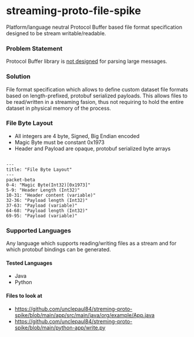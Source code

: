 # streaming-proto-file-spike
Platform/language neutral Protocol Buffer based file format specification designed to be stream writable/readable.

### Problem Statement
Protocol Buffer library is [not designed](https://protobuf.dev/programming-guides/techniques/#large-data) for parsing large messages.

### Solution
 File format specification which allows to define custom dataset file formats based on length-prefixed, protobuf serialized payloads. This allows files to be read/written in a streaming fasion, thus not requiring to hold the entire dataset in physical memory of the process.

### File Byte Layout
* All integers are 4 byte, Signed, Big Endian encoded
* Magic Byte must be constant 0x1973
* Header and Payload are opaque, protobuf serialized byte arrays

```mermaid

---
title: "File Byte Layout"
---
packet-beta
0-4: "Magic Byte(Int32)[0x1973]"
5-9: "Header Length (Int32)"
10-31: "Header content (variable)"
32-36: "Payload length (Int32)"
37-63: "Payload (variable)"
64-68: "Payload length (Int32)"
69-95: "Payload (variable)"
```

### Supported Languages
Any language which supports reading/writing files as a stream and for which protobuf bindings can be generated.

#### Tested Languages
* Java
* Python

#### Files to look at

* https://github.com/unclepaul84/streming-proto-spike/blob/main/app/src/main/java/org/example/App.java
* https://github.com/unclepaul84/streming-proto-spike/blob/main/python-app/write.py


